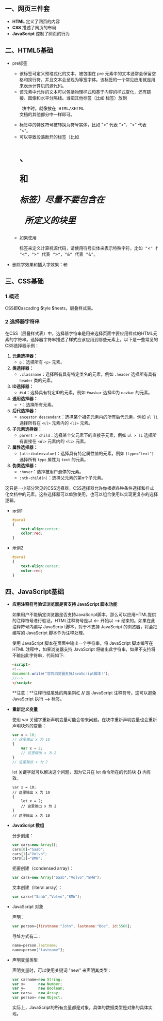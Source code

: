 

## 一、网页三件套

+ **HTML** 定义了网页的内容
+ **CSS** 描述了网页的布局
+ **JavaScript** 控制了网页的行为

## 二、HTML5基础

- pre标签
  - 该标签可定义预格式化的文本，被包围在 pre 元素中的文本通常会保留空格和换行符，并且文本会呈现为等宽字体。该标签的一个常见应用就是用来表示计算机的源代码。
  - 该元素中允许的文本可以包括物理样式和基于内容的样式变化，还有链接、图像和水平分隔线。当把其他标签（比如 <a> 标签）放到 <pre> 块中时，就像放在 HTML/XHTML 文档的其他部分中一样即可。
  - 标签中的特殊符号被转换为符号实体，比如 "&lt;" 代表 "<"，"&gt;" 代表 ">"。
  - 可以导致段落断开的标签（比如<h1>、<p> 和 <address> 标签）尽量不要包含在 <pre> 所定义的块里
  - 如果使用 <pre> 标签来定义计算机源代码，请使用符号实体来表示特殊字符，比如 "&lt;" 代表 "<"，"&gt;" 代表 ">"，"&amp;" 代表 "&"。

- 删除字效果和插入字效果：<del>和<ins>

## 三、CSS基础

### 1.概述

CSS即**C**ascading **S**tyle **S**heets，层叠样式表。

### 2.选择器字符串

在CSS（层叠样式表）中，选择器字符串是用来选择页面中要应用样式的HTML元素的字符串。选择器字符串描述了样式应该应用到哪些元素上。以下是一些常见的CSS选择器示例：

1. **元素选择器：**
   - `p`：选择所有 `<p>` 元素。
2. **类选择器：**
   - `.classname`：选择所有具有特定类名的元素，例如 `.header` 选择所有具有 `header` 类的元素。
3. **ID选择器：**
   - `#id`：选择具有特定ID的元素，例如 `#navbar` 选择ID为 `navbar` 的元素。
4. **通用选择器：**
   - `*`：选择所有元素。
5. **后代选择器：**
   - `ancestor descendant`：选择某个祖先元素内的所有后代元素，例如 `ul li` 选择所有在 `<ul>` 元素内的 `<li>` 元素。
6. **子元素选择器：**
   - `parent > child`：选择某个父元素下的直接子元素，例如 `ul > li` 选择所有直接在 `<ul>` 元素内的 `<li>` 元素。
7. **属性选择器：**
   - `[attribute=value]`：选择具有特定属性值的元素，例如 `[type="text"]` 选择所有 `type` 属性为 `text` 的元素。
8. **伪类选择器：**
   - `:hover`：选择被用户悬停的元素。
   - `:nth-child(n)`：选择父元素的第n个子元素。

这只是一小部分常见的CSS选择器。CSS选择器允许你根据各种条件选择和样式化文档中的元素。这些选择器可以单独使用，也可以组合使用以实现更复杂的选择逻辑。

+ 示例1

  ```css
  #para1
  {
      text-align:center;
      color:red;
  }
  ```

+ 示例2

  ```css
  #para1
  {
      text-align:center;
      color:red;
  }
  ```

## 四、JavaScript基础

+ **应用注释符号验证浏览器是否支持 JavaScript 脚本功能**

  如果用户不能确定浏览器是否支持JavaScript脚本，那么可以应用HTML提供的注释符号进行验证。HTML注释符号是以 **<--** 开始以 **-->** 结束的。如果在此注释符号内编写 JavaScrip t脚本，对于不支持 JavaScript 的浏览器，将会把编写的 JavaScript 脚本作为注释处理。

  使用 JavaScript 脚本在页面中输出一个字符串，将 JavaScript 脚本编写在 HTML 注释中，如果浏览器支持 JavaScript 将输出此字符串，如果不支持将不输出此字符串，代码如下:

  ```html
  <script>
  <!--
  document.write("您的浏览器支持JavaScript脚本!");
  //-->
  </script>
  ```

  **注意：**注释行结尾处的两条斜杠 **//** 是 JavaScript 注释符号。这可以避免 JavaScript 执行 **-->** 标签。

+ **重新定义变量**

  使用 var 关键字重新声明变量可能会带来问题。在块中重新声明变量也会重新声明块外的变量：

  ```js
  var x = 10;
  // 这里输出 x 为 10
  { 
      var x = 2;
      // 这里输出 x 为 2
  }
  // 这里输出 x 为 2
  ```

  let 关键字就可以解决这个问题，因为它只在 let 命令所在的代码块 **{}** 内有效。

  ```JS
  var x = 10;
  // 这里输出 x 为 10
  { 
      let x = 2;
      // 这里输出 x 为 2
  }
  // 这里输出 x 为 10
  ```

+ **JavaScript 数组**

  分步创建：

  ```js
  var cars=new Array();
  cars[0]="Saab";
  cars[1]="Volvo";
  cars[2]="BMW";
  ```

  扼要创建（condensed array）：

  ```js
  var cars=new Array("Saab","Volvo","BMW");
  ```

  文本创建（literal array）：

  ```js
  var cars=["Saab","Volvo","BMW"];
  ```

+ JavaScript 对象

  声明：

  ```js
  var person={firstname:"John", lastname:"Doe", id:5566};
  ```

  寻址方式有二：

  ```js
  name=person.lastname;
  name=person["lastname"];
  ```

+ 声明变量类型

  声明变量时，可以使用关键词 "new" 来声明其类型：

  ```js
  var carname=new String;
  var x=      new Number;
  var y=      new Boolean;
  var cars=   new Array;
  var person= new Object;
  ```

  实际上，JavaScript的所有变量都是对象。具体的数据类型是对象的具体实现。